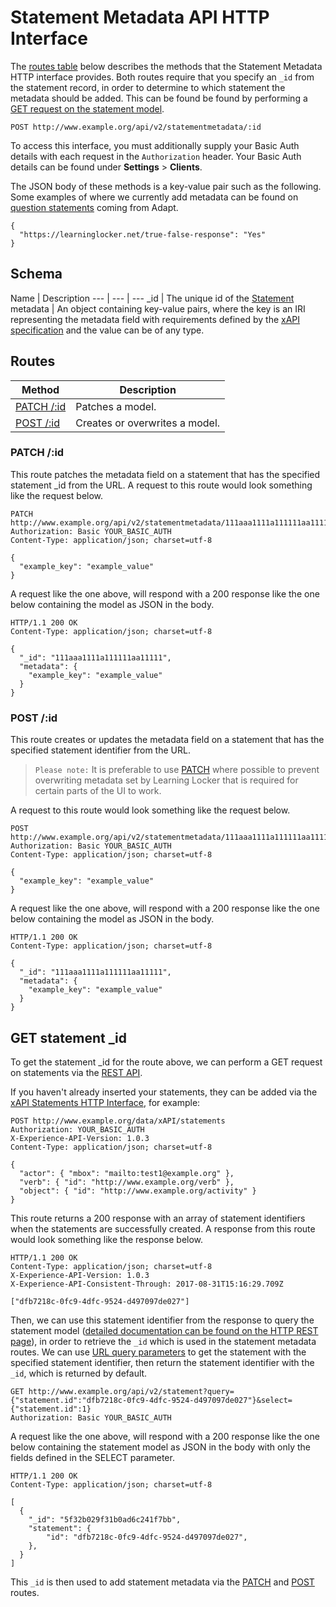 ---
---

# Statement Metadata API HTTP Interface
The [routes table](#routes) below describes the methods that the Statement Metadata HTTP interface provides. Both routes require that you specify an `_id` from the statement record, in order to determine to which statement the metadata should be added. This can be found be found by performing a [GET request on the statement model](#get-statement-_id).

```
POST http://www.example.org/api/v2/statementmetadata/:id
```

To access this interface, you must additionally supply your Basic Auth details with each request in the `Authorization` header. Your Basic Auth details can be found under **Settings** > **Clients**.

The JSON body of these methods is a key-value pair such as the following. Some examples of where we currently add metadata can be found on [question statements](../guides-assessment-statements) coming from Adapt.
```
{
  "https://learninglocker.net/true-false-response": "Yes"
}
```

## Schema

Name | Description
--- | --- | ---
_id | The unique id of the [Statement](./http-statements#schema/)
metadata | An object containing key-value pairs, where the key is an IRI representing the metadata field with requirements defined by the [xAPI specification](https://github.com/adlnet/xAPI-Spec/blob/master/xAPI-Data.md#31-iri-requirements) and the value can be of any type.

## Routes

Method | Description
--- | ---
[PATCH /:id](#patch-id) | Patches a model.
[POST /:id](#post-id) | Creates or overwrites a model.

### PATCH /:id
This route patches the metadata field on a statement that has the specified statement _id from the URL. A request to this route would look something like the request below.

```http
PATCH http://www.example.org/api/v2/statementmetadata/111aaa1111a111111aa11112
Authorization: Basic YOUR_BASIC_AUTH
Content-Type: application/json; charset=utf-8

{
  "example_key": "example_value"
}
```

A request like the one above, will respond with a 200 response like the one below containing the model as JSON in the body.

```http
HTTP/1.1 200 OK
Content-Type: application/json; charset=utf-8

{
  "_id": "111aaa1111a111111aa11111",
  "metadata": {
    "example_key": "example_value"
  }
}
```

### POST /:id
This route creates or updates the metadata field on a statement that has the specified statement identifier from the URL. 
> `Please note:` It is preferable to use [PATCH](#patch-id) where possible to prevent overwriting metadata set by Learning Locker that is required for certain parts of the UI to work.

A request to this route would look something like the request below.

```http
POST http://www.example.org/api/v2/statementmetadata/111aaa1111a111111aa11112
Authorization: Basic YOUR_BASIC_AUTH
Content-Type: application/json; charset=utf-8

{
  "example_key": "example_value"
}
```

A request like the one above, will respond with a 200 response like the one below containing the model as JSON in the body.

```http
HTTP/1.1 200 OK
Content-Type: application/json; charset=utf-8

{
  "_id": "111aaa1111a111111aa11111",
  "metadata": {
    "example_key": "example_value"
  }
}
```

## GET statement _id

To get the statement _id for the route above, we can perform a GET request on statements via the [REST API](../http-rest/#get-). 

If you haven't already inserted your statements, they can be added via the [xAPI Statements HTTP Interface](../http-xapi-statements/), for example:

```http
POST http://www.example.org/data/xAPI/statements
Authorization: YOUR_BASIC_AUTH
X-Experience-API-Version: 1.0.3
Content-Type: application/json; charset=utf-8

{
  "actor": { "mbox": "mailto:test1@example.org" },
  "verb": { "id": "http://www.example.org/verb" },
  "object": { "id": "http://www.example.org/activity" }
}
```

This route returns a 200 response with an array of statement identifiers when the statements are successfully created. A response from this route would look something like the response below.

```http
HTTP/1.1 200 OK
Content-Type: application/json; charset=utf-8
X-Experience-API-Version: 1.0.3
X-Experience-API-Consistent-Through: 2017-08-31T15:16:29.709Z

["dfb7218c-0fc9-4dfc-9524-d497097de027"]
```

Then, we can use this statement identifier from the response to query the statement model ([detailed documentation can be found on the HTTP REST page](../http-rest/#get-)), in order to retrieve the `_id` which is used in the statement metadata routes. We can use [URL query parameters](https://florianholzapfel.github.io/express-restify-mongoose/#querying) to get the statement with the specified statement identifier, then return the statement identifier with the `_id`, which is returned by default.

```http
GET http://www.example.org/api/v2/statement?query={"statement.id":"dfb7218c-0fc9-4dfc-9524-d497097de027"}&select={"statement.id":1}
Authorization: Basic YOUR_BASIC_AUTH
```

A request like the one above, will respond with a 200 response like the one below containing the statement model as JSON in the body with only the fields defined in the SELECT parameter. 

```http
HTTP/1.1 200 OK
Content-Type: application/json; charset=utf-8

[
  {
    "_id": "5f32b029f31b0ad6c241f7bb",
    "statement": {
        "id": "dfb7218c-0fc9-4dfc-9524-d497097de027",
    },
  }
]
```

This `_id` is then used to add statement metadata via the [PATCH](#patch) and [POST](#post) routes.